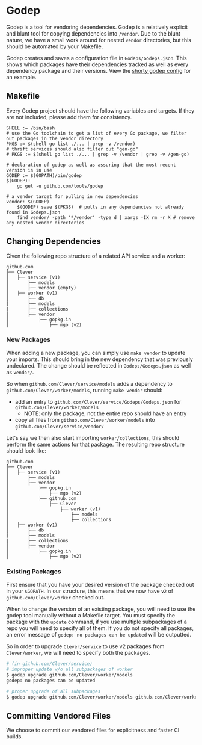 # Godep

Godep is a tool for vendoring dependencies.
Godep is a relatively explicit and blunt tool for copying dependencies into `/vendor`.
Due to the blunt nature, we have a small work around for nested `vendor` directories, but this should be automated by your Makefile.

Godep creates and saves a configuration file in `Godeps/Godeps.json`.
This shows which packages have their dependencies tracked as well as every dependency package and their versions.
View the [shorty godep config](https://github.com/Clever/shorty/blob/master/Godeps/Godeps.json) for an example.


## Makefile

Every Godep project should have the following variables and targets.
If they are not included, please add them for consistency.

```make
SHELL := /bin/bash
# use the Go toolchain to get a list of every Go package, we filter out packages in the vendor directory
PKGS := $(shell go list ./... | grep -v /vendor)
# thrift services should also filter out "gen-go"
# PKGS := $(shell go list ./... | grep -v /vendor | grep -v /gen-go)

# declaration of godep as well as assuring that the most recent version is in use
GODEP := $(GOPATH)/bin/godep
$(GODEP):
    go get -u github.com/tools/godep

# a vendor target for pulling in new dependencies
vendor: $(GODEP)
    $(GODEP) save $(PKGS)  # pulls in any dependencies not already found in Godeps.json
    find vendor/ -path '*/vendor' -type d | xargs -IX rm -r X # remove any nested vendor directories
```


## Changing Dependencies

Given the following repo structure of a related API service and a worker:
```
github.com
├── Clever
│   ├── service (v1)
│       ├── models
│       ├── vendor (empty)
│   ├── worker (v1)
│       ├── db
|       ├── models
|       ├── collections
│       ├── vendor
│           ├── gopkg.in
│               ├── mgo (v2)
```

### New Packages

When adding a new package, you can simply use `make vendor` to update your imports.
This should bring in the new dependency that was previously undeclared.
The change should be reflected in `Godeps/Godeps.json` as well as `vendor/`.

So when `github.com/Clever/service/models` adds a dependency to `github.com/Clever/worker/models`, running `make vendor` should:
- add an entry to `github.com/Clever/service/Godeps/Godeps.json` for `github.com/Clever/worker/models`
  - NOTE: only the package, not the entire repo should have an entry
- copy all files from `github.com/Clever/worker/models` into `github.com/Clever/service/vendor/`

Let's say we then also start importing `worker/collections`, this should perform the same actions for that package.
The resulting repo structure should look like:

```
github.com
├── Clever
│   ├── service (v1)
│       ├── models
│       ├── vendor
│           ├── gopkg.in
│               ├── mgo (v2)
│           ├── github.com
│               ├── Clever
│                   ├── worker (v1)
│                       ├── models
│                       ├── collections
│   ├── worker (v1)
│       ├── db
|       ├── models
|       ├── collections
│       ├── vendor
│           ├── gopkg.in
│               ├── mgo (v2)
```

### Existing Packages

First ensure that you have your desired version of the package checked out in your `$GOPATH`.
In our structure, this means that we now have `v2` of `github.com/Clever/worker` checked out.

When to change the version of an existing package, you will need to use the godep tool manually without a Makefile target.
You must specify the package with the `update` command, if you use multiple subpackages of a repo you will need to specify all of them.
If you do not specify all packages, an error message of `godep: no packages can be updated` will be outputted.

So in order to upgrade `Clever/service` to use v2 packages from `Clever/worker`, we will need to specify both the packages.

```bash
# (in github.com/Clever/service)
# improper update w/o all subpackages of worker
$ godep upgrade github.com/Clever/worker/models
godep: no packages can be updated

# proper upgrade of all subpackages
$ godep upgrade github.com/Clever/worker/models github.com/Clever/worker/collections
```


## Committing Vendored Files

We choose to commit our vendored files for explicitness and faster CI builds.
